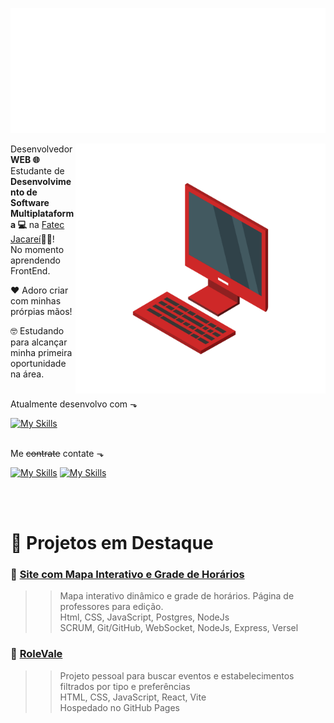 <p align="left">
    <img src="svg.svg" width="800" height="200" alt="SVG Arthur Facchinetti" />
</p>

<img src="./hero.png" min-width="400px" max-width="400px" width="400px" align="right" alt="Computador">

<p align="left"> 
  Desenvolvedor <strong>WEB 🌐</strong> <br> Estudante de <strong>Desenvolvimento de Software Multiplataforma 💻</strong> na <a href="https://fatecjacarei.cps.sp.gov.br/">Fatec Jacareí</a>🧑‍🎓! <br> No momento aprendendo FrontEnd.
 </p> 
 
<p>
❤️ Adoro criar com minhas prórpias mãos!
</p>
  
<p>
🤓  Estudando para alcançar minha primeira oportunidade na área. 
</p>

<p>
  <br>
  Atualmente desenvolvo com ⬎
</p>

[![My Skills](https://skillicons.dev/icons?i=js,html,css,react,nodejs)](https://skillicons.dev)

<p>
  <br>
  Me <del>contrate</del> contate ⬎
</p>
  
[![My Skills](https://skillicons.dev/icons?i=linkedin)](https://www.linkedin.com/in/arthur-facchinetti/) [![My Skills](https://skillicons.dev/icons?i=gmail)](https://mail.google.com/mail/u/0/?fs=1&tf=cm&source=mailto&to=arthurfacchinetti10@gmail.com)

  
  <br>
  <br>

# 🚀 Projetos em Destaque

### 🔗 [Site com Mapa Interativo e Grade de Horários](https://github.com/ErrorSquad-ABP/ErrorSquad-Front)
> > Mapa interativo dinâmico e grade de horários. Página de professores para edição. <br>
> Html, CSS, JavaScript, Postgres, NodeJs <br>
> SCRUM, Git/GitHub, WebSocket, NodeJs, Express, Versel <br>

### 🔗 [RoleVale](https://github.com/ArtFacchinetti/RoleVale)
> > Projeto pessoal para buscar eventos e estabelecimentos filtrados por tipo e preferências <br>
> HTML, CSS, JavaScript, React, Vite <br>
> Hospedado no GitHub Pages
